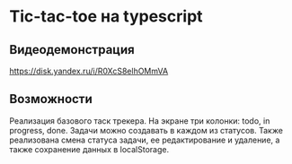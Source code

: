 # Tic-tac-toe на typescript
## Видеодемонстрация
https://disk.yandex.ru/i/R0XcS8elhOMmVA
## Возможности
Реализация базового таск трекера. На экране три колонки: todo, in progress, done. Задачи можно создавать в каждом из статусов. Также реализована смена статуса задачи, ее редактирование и удаление, а также сохранение данных в localStorage.